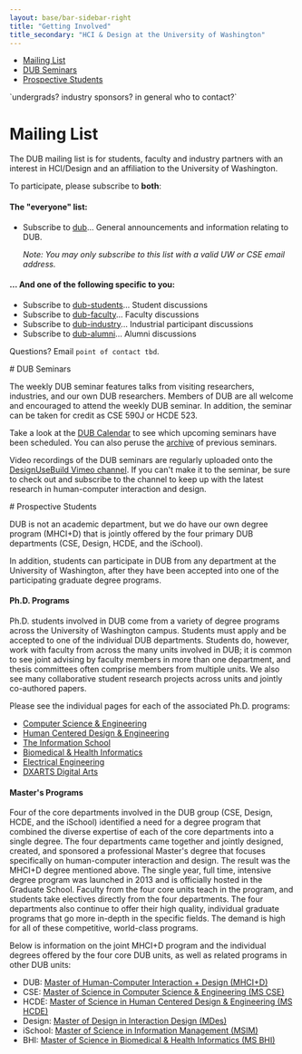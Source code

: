 ```yaml
---
layout: base/bar-sidebar-right
title: "Getting Involved"
title_secondary: "HCI & Design at the University of Washington"
---
```


<div class="sidebar_start"></div>
  <ul id="getting-involved-tabs" class="nav nav-pills nav-stacked" data-tabs="tabs">
    <li class="active"><a href="#mailing_list" data-toggle="tab">Mailing List</a></li>
    <li><a href="#seminar" data-toggle="tab">DUB Seminars</a></li>
    <li><a href="#prospective" data-toggle="tab">Prospective Students</a></li>
  </ul>
<div class="sidebar_end"></div>

<div class="top_start"></div>
`undergrads? industry sponsors? in general who to contact?`
<div class="top_end"></div>

<div id="seminar-tabs-content" class="tab-content">
<div class="tab-pane active" id="mailing_list" markdown="block">

# Mailing List

The DUB mailing list is for students, faculty and industry partners with an interest in HCI/Design 
and an affiliation to the University of Washington.

To participate, please subscribe to **both**:

#### The "everyone" list:
- Subscribe to [dub](http://dub.washington.edu/mailman/listinfo/dub)... General announcements and information relating to DUB.

    *Note: You may only subscribe to this list with a valid UW or CSE email address.*

#### ... And one of the following specific to you:
- Subscribe to [dub-students](http://dub.washington.edu/mailman/listinfo/dub-students)... Student discussions
- Subscribe to [dub-faculty](http://dub.washington.edu/mailman/listinfo/dub-faculty)... Faculty discussions
- Subscribe to [dub-industry](http://dub.washington.edu/mailman/listinfo/dub-industry)... Industrial participant discussions
- Subscribe to [dub-alumni](http://dub.washington.edu/mailman/listinfo/dub-alumni)... Alumni discussions

Questions? Email `point of contact tbd`.

</div>

<div class="tab-pane" id="seminar" markdown="block">
# DUB Seminars

The weekly DUB seminar features talks from visiting researchers, industries, and our own DUB researchers.
Members of DUB are all welcome and encouraged to attend the weekly DUB seminar. In addition, the seminar can be 
taken for credit as CSE 590J or HCDE 523.

Take a look at the <a href="/calendar.html#tab_upcoming_seminars">DUB Calendar</a> to see which upcoming seminars have been scheduled. 
You can also peruse the <a href="/calendar.html#tab_previous_seminars">archive</a> of previous seminars.

Video recordings of the DUB seminars are regularly uploaded onto the 
[DesignUseBuild Vimeo channel](https://vimeo.com/designusebuild). 
If you can't make it to the seminar, be sure to check out and subscribe to the channel to keep up with the latest 
research in human-computer interaction and design.

</div>

<div class="tab-pane" id="prospective" markdown="block">
# Prospective Students

DUB is not an academic department, but we do have our own degree program (MHCI+D) that is jointly offered by the 
four primary DUB departments (CSE, Design, HCDE, and the iSchool).

In addition, students can participate in DUB from any department at the University of Washington, after they 
have been accepted into one of the participating graduate degree programs.

#### Ph.D. Programs

Ph.D. students involved in DUB come from a variety of degree programs across the University of Washington campus.
Students must apply and be accepted to one of the individual DUB departments. Students do, however, work 
with faculty from across the many units involved in DUB; it is common to see joint advising by faculty 
members in more than one department, and thesis committees often comprise members from multiple units. 
We also see many collaborative student research projects across units and jointly co-authored papers.

Please see the individual pages for each of the associated Ph.D. programs:

- [Computer Science & Engineering](http://www.cs.washington.edu/prospective_students/grad)
- [Human Centered Design & Engineering](http://www.hcde.washington.edu/phd)
- [The Information School](https://ischool.uw.edu/future/phd)
- [Biomedical & Health Informatics](http://www.bhi.washington.edu/welcomestudents)
- [Electrical Engineering](http://www.ee.washington.edu/academics/graduate/index.html)
- [DXARTS Digital Arts](http://dxarts.washington.edu/dxarts-phd)

#### Master's Programs

Four of the core departments involved in the DUB group (CSE, Design, HCDE, and the iSchool) identified a 
need for a degree program that combined the diverse expertise of each of the core departments into a single 
degree. The four departments came together and jointly designed, created, and sponsored a professional Master's 
degree that focuses specifically on human-computer interaction and design. The result was the MHCI+D degree 
mentioned above. The single year, full time, intensive degree program was launched in 2013 and is officially 
hosted in the Graduate School. Faculty from the four core units teach in the program, and students take 
electives directly from the four departments. The four departments also continue to offer their high quality, 
individual graduate programs that go more in-depth in the specific fields. The demand is high for all of these 
competitive, world-class programs.

Below is information on the joint MHCI+D program and the individual degrees offered by the four core DUB units, 
as well as related programs in other DUB units:

- DUB: [Master of Human-Computer Interaction + Design (MHCI+D)](http://mhcid.washington.edu)
- CSE: [Master of Science in Computer Science & Engineering (MS CSE)](http://www.cs.washington.edu/prospective_students/pmp)
- HCDE: [Master of Science in Human Centered Design & Engineering (MS HCDE)](http://www.hcde.washington.edu/ms)
- Design: [Master of Design in Interaction Design (MDes)](http://art.washington.edu/design/graduate/overview/)
- iSchool: [Master of Science in Information Management (MSIM)](https://ischool.uw.edu/future/msim)
- BHI: [Master of Science in Biomedical & Health Informatics (MS BHI)](http://www.bhi.washington.edu/welcomestudents)

</div>
</div>